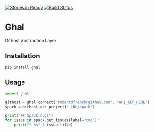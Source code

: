 [![Stories in Ready](https://badge.waffle.io/robertdfrench/ghal.png?label=ready&title=Ready)](https://waffle.io/robertdfrench/ghal?utm_source=badge)
[![Build Status](https://travis-ci.org/robertdfrench/ghal.svg?branch=master)](https://travis-ci.org/robertdfrench/ghal)
# Ghal
Githost Abstraction Layer

## Installation

```bash
pip install ghal
```

## Usage

```python
import ghal

githost = ghal.connect("robertdfrench@github.com", "API_KEY_HERE")
spack = githost.get_project("LLNL/spack")

print("## Spack bugs")
for issue in spack.get_issues(label="bug"):
    print("* %s" % issue.title)
```
